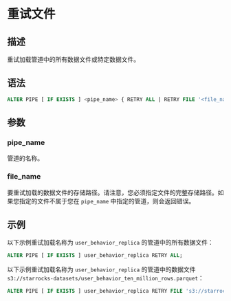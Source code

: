 # 重试文件

## 描述

重试加载管道中的所有数据文件或特定数据文件。

## 语法

```SQL
ALTER PIPE [ IF EXISTS ] <pipe_name> { RETRY ALL | RETRY FILE '<file_name>' }
```

## 参数

### pipe_name

管道的名称。

### file_name

要重试加载的数据文件的存储路径。请注意，您必须指定文件的完整存储路径。如果您指定的文件不属于您在 `pipe_name` 中指定的管道，则会返回错误。

## 示例

以下示例重试加载名称为 `user_behavior_replica` 的管道中的所有数据文件：

```SQL
ALTER PIPE [ IF EXISTS ] user_behavior_replica RETRY ALL;
```

以下示例重试加载名称为 `user_behavior_replica` 的管道中的数据文件`s3://starrocks-datasets/user_behavior_ten_million_rows.parquet`：

```SQL
ALTER PIPE [ IF EXISTS ] user_behavior_replica RETRY FILE 's3://starrocks-datasets/user_behavior_ten_million_rows.parquet';
```